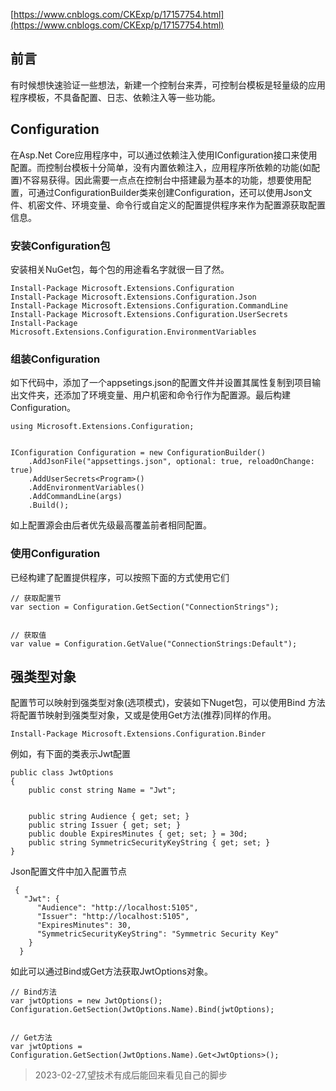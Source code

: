 [https://www.cnblogs.com/CKExp/p/17157754.html](https://www.cnblogs.com/CKExp/p/17157754.html)


## 前言

有时候想快速验证一些想法，新建一个控制台来弄，可控制台模板是轻量级的应用程序模板，不具备配置、日志、依赖注入等一些功能。


## Configuration

在Asp.Net Core应用程序中，可以通过依赖注入使用IConfiguration接口来使用配置。而控制台模板十分简单，没有内置依赖注入，应用程序所依赖的功能(如配置)不容易获得。因此需要一点点在控制台中搭建最为基本的功能，想要使用配置，可通过ConfigurationBuilder类来创建Configuration，还可以使用Json文件、机密文件、环境变量、命令行或自定义的配置提供程序来作为配置源获取配置信息。


### 安装Configuration包

安装相关NuGet包，每个包的用途看名字就很一目了然。

```plain
Install-Package Microsoft.Extensions.Configuration
Install-Package Microsoft.Extensions.Configuration.Json
Install-Package Microsoft.Extensions.Configuration.CommandLine
Install-Package Microsoft.Extensions.Configuration.UserSecrets
Install-Package Microsoft.Extensions.Configuration.EnvironmentVariables 
```


### 组装Configuration

如下代码中，添加了一个appsetings.json的配置文件并设置其属性复制到项目输出文件夹，还添加了环境变量、用户机密和命令行作为配置源。最后构建Configuration。

```plain
using Microsoft.Extensions.Configuration;


IConfiguration Configuration = new ConfigurationBuilder()
    .AddJsonFile("appsettings.json", optional: true, reloadOnChange: true)
    .AddUserSecrets<Program>()
    .AddEnvironmentVariables()
    .AddCommandLine(args)
    .Build();
```
如上配置源会由后者优先级最高覆盖前者相同配置。

### 使用Configuration

已经构建了配置提供程序，可以按照下面的方式使用它们

```plain
// 获取配置节
var section = Configuration.GetSection("ConnectionStrings");


// 获取值
var value = Configuration.GetValue("ConnectionStrings:Default");
```


## 强类型对象

配置节可以映射到强类型对象(选项模式)，安装如下Nuget包，可以使用Bind 方法将配置节映射到强类型对象，又或是使用Get方法(推荐)同样的作用。

```plain
Install-Package Microsoft.Extensions.Configuration.Binder
```
例如，有下面的类表示Jwt配置
```plain
public class JwtOptions
{
    public const string Name = "Jwt";


    public string Audience { get; set; }
    public string Issuer { get; set; }
    public double ExpiresMinutes { get; set; } = 30d;
    public string SymmetricSecurityKeyString { get; set; }
}
```
Json配置文件中加入配置节点
```plain
 {
   "Jwt": {
      "Audience": "http://localhost:5105",
      "Issuer": "http://localhost:5105",
      "ExpiresMinutes": 30,
      "SymmetricSecurityKeyString": "Symmetric Security Key"
    }
  }
```
如此可以通过Bind或Get方法获取JwtOptions对象。
```plain
// Bind方法
var jwtOptions = new JwtOptions();
Configuration.GetSection(JwtOptions.Name).Bind(jwtOptions);


// Get方法
var jwtOptions = Configuration.GetSection(JwtOptions.Name).Get<JwtOptions>();
```


>2023-02-27,望技术有成后能回来看见自己的脚步

